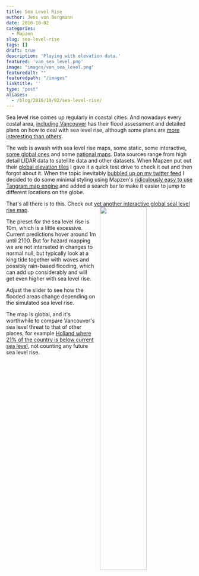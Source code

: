 ```yaml
---
title: Sea Level Rise
author: Jens von Bergmann
date: 2016-10-02
categories:
  - Mapzen
slug: sea-level-rise
tags: []
draft: true
description: 'Playing with elevation data.'
featured: 'van_sea_level.png'
image: "images/van_sea_level.png"
featuredalt: ""
featuredpath: "/images"
linktitle: ''
type: "post"
aliases:
  - /blog/2016/10/02/sea-level-rise/
---
```






  Sea level rise comes up regularly in coastal cities. And nowadays every costal area,
[including Vancouver](http://www.env.gov.bc.ca/wsd/public_safety/flood/pdfs_word/cost_of_adaptation-final_report_oct2012.pdf)
has their flood assessment and detailed plans on how to deal with sea level rise, although some plans are
[more interesting than others](http://www.sfu.ca/rise/entries/Prescribe-mountains.html). 

The web is awash with sea level rise maps, some static, some interactive, [some global ones](http://geology.com/sea-level-rise/)
and some [national maps](https://coast.noaa.gov/slr/). Data sources range from high detail LIDAR data to satellite data
and other datasets. When Mapzen put out their [global elevation tiles](https://mapzen.com/blog/elevation/) I gave it a quick
test drive to check it out and then forgot about it. When the topic inevitably 
[bubbled up on my twitter feed](https://twitter.com/toddsmithdesign/status/782273909265620992) I decided to do some
minimal styling using Mapzen's [ridiculously easy to use Tangram map engine](https://mapzen.com/products/tangram/) and
added a search bar to make it easier to jump to different locations on the globe.
 
That's all there is to this. Check out <a class="btn btn-default" href="https://mountainmath.ca/elevation/map?sea_level=10&zoom=12&lat=49.2629&lng=-123.1176">yet another interactive global seal level rise map</a>.
<a href="https://mountainmath.ca/elevation/map?sea_level=10&zoom=12&lat=49.2629&lng=-123.1176" target="_blank"><img  src="images/van_sea_level.png" style="width:50%;float:right;margin-left:10px;"></a> 

The preset for the sea level rise is 10m, which is a little excessive. Current predictions hover around 1m until 2100. But for hazard mapping we are not interseted in changes to normal null, but typically look at a king tide together with waves and possibly rain-based flooding, which can add up considerably and will get even higher with sea level rise.

Adjust the slider to see how the flooded areas change depending on the simulated sea level rise.

The map is global, and it's worthwhile to compare Vancouver's sea level threat to that of other places, for example
[Holland where 21% of the country is below current sea level](https://mountainmath.ca/elevation/map?sea_level=0&zoom=9&lat=52.8774&lng=5.5701),
not counting any future sea level rise.
